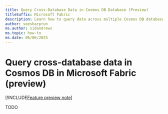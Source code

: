 ```yaml
---
title: Query Cross-Database Data in Cosmos DB Database (Preview)
titleSuffix: Microsoft Fabric
description: Learn how to query data across multiple Cosmos DB databases in Microsoft Fabric during the preview, including setup and best practices.
author: seesharprun
ms.author: sidandrews
ms.topic: how-to
ms.date: 06/06/2025
---
```


# Query cross-database data in Cosmos DB in Microsoft Fabric (preview)

[!INCLUDE[Feature preview note](../../includes/feature-preview-note.md)]

TODO
